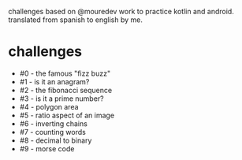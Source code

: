challenges based on @mouredev work to practice kotlin and android.
translated from spanish to english by me.

# challenges

- #0 - the famous "fizz buzz"
- #1 - is it an anagram?
- #2 - the fibonacci sequence
- #3 - is it a prime number?
- #4 - polygon area
- #5 - ratio aspect of an image
- #6 - inverting chains
- #7 - counting words
- #8 - decimal to binary
- #9 - morse code